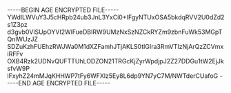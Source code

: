 -----BEGIN AGE ENCRYPTED FILE-----
YWdlLWVuY3J5cHRpb24ub3JnL3YxCi0+IFgyNTUxOSA5bkdqRVV2U0dZd2s1Z3pz
d3gvb0VlSUpOYVI2WlFueDBIRW9UMzNxSzNZCkRYZm9zbnFuWk53MGpTQnlWUzJZ
SDZuKzhFUEhzRWJWa0M1dXZFamhJTjAKLS0tIGIra3RmVTIzNjArQzZCVmxiRFFv
OXB4Rzk2UDNvQUFTTUhLODZON21TRGcKjZyrWpdjpJ2Z27DDGu1tW2EjJksfvW9P
lFxyhZ24mMJqKHHWP7tFy6WFXlz5Ey8L6dp9YN7yC7M/NWTderCUafoG
-----END AGE ENCRYPTED FILE-----
